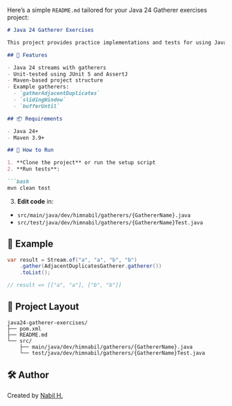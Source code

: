 Here’s a simple `README.md` tailored for your Java 24 Gatherer exercises project:

````markdown
# Java 24 Gatherer Exercises

This project provides practice implementations and tests for using Java 24's new `Stream::gather` and `Gatherers` API.

## 🧩 Features

- Java 24 streams with gatherers
- Unit-tested using JUnit 5 and AssertJ
- Maven-based project structure
- Example gatherers:
  - `gatherAdjacentDuplicates`
  - `slidingWindow`
  - `bufferUntil`

## 📦 Requirements

- Java 24+
- Maven 3.9+

## 🚀 How to Run

1. **Clone the project** or run the setup script
2. **Run tests**:

```bash
mvn clean test
````

3. **Edit code** in:

* `src/main/java/dev/himnabil/gatherers/{GathererName}.java`
* `src/test/java/dev/himnabil/gatherers/{GathererName}Test.java`

## 🧪 Example

```java
var result = Stream.of("a", "a", "b", "b")
    .gather(AdjacentDuplicatesGatherer.gatherer())
    .toList();

// result => [["a", "a"], ["b", "b"]]
```

## 📁 Project Layout

```
java24-gatherer-exercises/
├── pom.xml
├── README.md
└── src/
    ├── main/java/dev/himnabil/gatherers/{GathererName}.java
    └── test/java/dev/himnabil/gatherers/{GathererName}Test.java
```

## 🛠️ Author

Created by [Nabil H.](https://github.com/himnabil)
